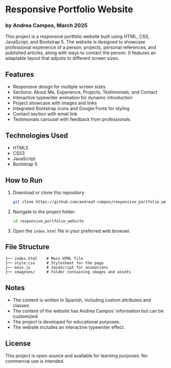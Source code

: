 # Responsive Portfolio Website
### by Andrea Campos, March 2025

This project is a responsive portfolio website built using HTML, CSS, JavaScript, and Bootstrap 5. The website is designed to showcase professional experience of a person, projects, personal references, and published articles, along with ways to contact the person. It features an adaptable layout that adjusts to different screen sizes.

## Features
- Responsive design for multiple screen sizes
- Sections: About Me, Experience, Projects, Testimonials, and Contact
- Interactive typewriter animation for dynamic introduction
- Project showcase with images and links
- Integrated Bootstrap icons and Google Fonts for styling
- Contact section with email link
- Testimonials carousel with feedback from professionals

## Technologies Used
- HTML5
- CSS3
- JavaScript
- Bootstrap 5

## How to Run
1. Download or clone this repository:
   ```sh
   git clone https://github.com/andreaf-campos/responsive_portfolio_website.git
   ```
2. Navigate to the project folder:
   ```sh
   cd responsive_portfolio_website
   ```
3. Open the `index.html` file in your preferred web browser.

## File Structure
```
├── index.html    # Main HTML file
├── style.css     # Stylesheet for the page
├── main.js       # JavaScript for animations
├── imagenes/     # Folder containing images and assets
```

## Notes
- The content is written in Spanish, including custom attributes and classes. 
- The content of the website has Andrea Campos' information but can be customized.
- The project is developed for educational purposes.
- The website includes an interactive typewriter effect.

## License
This project is open-source and available for learning purposes. No commercial use is intended.
